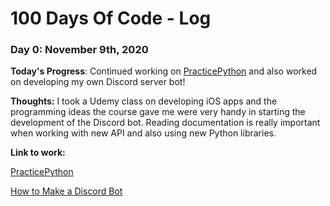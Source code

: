 # 100 Days Of Code - Log

### Day 0: November 9th, 2020

**Today's Progress**: Continued working on [PracticePython](https://www.practicepython.org/) and also worked on developing my own Discord server bot!

**Thoughts:** I took a Udemy class on developing iOS apps and the programming ideas the course gave me were very handy in starting the development of the Discord bot. Reading documentation is really important when working with new API and also using new Python libraries.

**Link to work:**

[PracticePython](https://www.practicepython.org/)

[How to Make a Discord Bot](https://realpython.com/how-to-make-a-discord-bot-python/#how-to-make-a-discord-bot-in-python)

